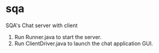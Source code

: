 # sqa
SQA's Chat server with client 

1. Run Runner.java to start the server.
2. Run ClientDriver.java to launch the chat application GUI.
